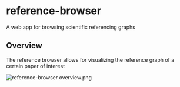 # reference-browser
A web app for browsing scientific referencing graphs

## Overview

The reference browser allows for visualizing the reference graph of a certain paper of interest 


![reference-browser overview.png]()
